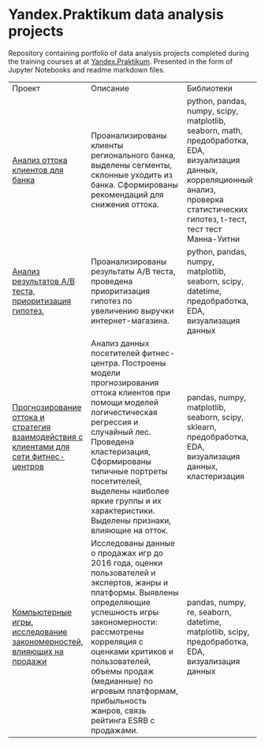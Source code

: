# Yandex.Praktikum data analysis projects
Repository containing portfolio of data analysis projects completed during the training courses at at <a href="https://praktikum.yandex.ru/">Yandex.Praktikum</a>. Presented in the form of Jupyter Notebooks and readme markdown files. 

<table width=100% valign=top >
  <tr>
    <td width=25%>Проект</td>
    <td>Описание</td>
    <td width=20%>Библиотеки</td>
  </tr>
        <tr>
    <td><a href="1. Итоговый проект, Метанпромбанк/Итоговый проект, Метанпромбанк.ipynb">Анализ оттока клиентов для банка</a></td>
    <td>Проанализированы клиенты регионального банка, выделены сегменты, склонные уходить из банка. Сформированы рекомендаций для снижения оттока.</td>
    <td>python, pandas, numpy, scipy, matplotlib, seaborn, math, предобработка, EDA, визуализация данных, корреляционный анализ, проверка статистических гипотез, t-тест, тест тест Манна-Уитни</td>
  </tr>
      <tr>
    <td><a href="2. Анализ результатов A/B теста, приоритизация гипотез">Анализ результатов A/B теста, приоритизация гипотез.</a></td>
    <td>Проанализированы результаты A/B теста, проведена приоритизация гипотез по увеличению выручки интернет-магазина.</td>
    <td>python, pandas, numpy, matplotlib, seaborn, scipy, datetime, предобработка, EDA, визуализация данных</td>
  </tr>
    <tr>
    <td><a href="3. Прогнозирование оттока и стратегия взаимодействия с клиентами для сети фитнес-центров">Прогнозирование оттока и стратегия взаимодействия с клиентами для сети фитнес-центров</a></td>
    <td>Анализ данных посетителей фитнес-центра. Построены модели прогнозирования оттока клиентов при помощи моделей логичестическая регрессия и случайный лес. Проведена кластеризация, Сформированы типичные портреты посетителей, выделены наиболее яркие группы и их характеристики. Выделены признаки, влияющие на отток.</td>
    <td>pandas, numpy, matplotlib, seaborn, scipy, sklearn, предобработка, EDA, визуализация данных, кластеризация</td>
  </tr>
  <tr>
   <td><a href="4. Компьютерные игры, исследование закономерностей, влияющих на продажи/Компьютерные игры, исследование закономерностей, влияющих на продажи">Компьютерные игры, исследование закономерностей, влияющих на продажи</a></td>
    <td>Исследованы данные о продажах игр до 2016 года, оценки пользователей и экспертов, жанры и платформы. Выявлены определяющие успешность игры закономерности: рассмотрены корреляция с оценками критиков и пользователей, объемы продаж (медианные) по игровым платформам, прибыльность жанров, связь рейтинга ESRB с продажами.
    </td>
    <td>pandas, numpy, re, seaborn, datetime, matplotlib, scipy, предобработка, EDA, визуализация данных</td>
  </tr>
